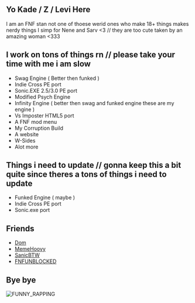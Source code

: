 ## Yo Kade / Z / Levi Here
I am an FNF stan not one of thoese werid ones who make 18+ things
makes nerdy things
I simp for Nene and Sarv <3 // they are too cute
taken by an amazing woman <333
## I work on tons of things rn // please take your time with me i am slow
- Swag Engine ( Better then funked )
- Indie Cross PE port
- Sonic.EXE 2.5/3.0 PE port
- Modified Psych Engine
- Infinity Engine ( better then swag and funked engine these are my engine ) 
- Vs Imposter HTML5 port
- A FNF mod menu
- My Corruption Build
- A website
- W-Sides
- Alot more
## Things i need to update // gonna keep this a bit quite since theres a tons of things i need to update
- Funked Engine ( maybe )
- Indie Cross PE port
- Sonic.exe port
## Friends
- [Dom](https://github.com/Dominicthecodingenuis) 
- [MemeHoovy](https://linktr.ee/memehoovy) 
- [SanicBTW](https://github.com/SanicBTW) 
- [FNFUNBLOCKED](https://github.com/fnfporterhi)
## Bye bye

 ![FUNNY_RAPPING](https://user-images.githubusercontent.com/92174516/166082282-9728574b-29b1-40fe-8808-b876e98473fc.gif)
